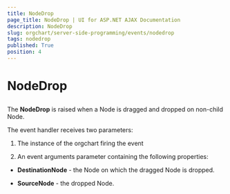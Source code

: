 ```yaml
---
title: NodeDrop
page_title: NodeDrop | UI for ASP.NET AJAX Documentation
description: NodeDrop
slug: orgchart/server-side-programming/events/nodedrop
tags: nodedrop
published: True
position: 4
---
```


# NodeDrop



## 

The __NodeDrop__ is raised when a Node is dragged and dropped on non-child Node.

The event handler receives two parameters:

1. The instance of the orgchart firing the event

2. An event arguments parameter containing the following properties:

* __DestinationNode__ - the Node on which the dragged Node is dropped.

* __SourceNode__ - the dropped Node.
